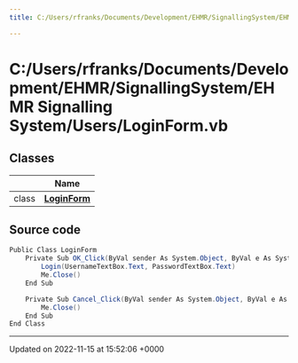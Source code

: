 ```yaml
---
title: C:/Users/rfranks/Documents/Development/EHMR/SignallingSystem/EHMR Signalling System/Users/LoginForm.vb

---
```


# C:/Users/rfranks/Documents/Development/EHMR/SignallingSystem/EHMR Signalling System/Users/LoginForm.vb



## Classes

|                | Name           |
| -------------- | -------------- |
| class | **[LoginForm](/SignallingSystem-doc/vb/Classes/classLoginForm/)**  |




## Source code

```csharp
Public Class LoginForm
    Private Sub OK_Click(ByVal sender As System.Object, ByVal e As System.EventArgs) Handles OK.Click
        Login(UsernameTextBox.Text, PasswordTextBox.Text)
        Me.Close()
    End Sub

    Private Sub Cancel_Click(ByVal sender As System.Object, ByVal e As System.EventArgs) Handles Cancel.Click
        Me.Close()
    End Sub
End Class
```


-------------------------------

Updated on 2022-11-15 at 15:52:06 +0000
